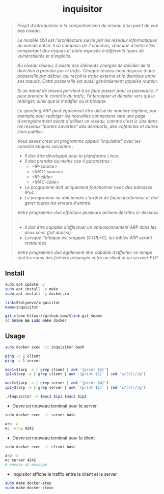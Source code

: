 # <p align="center">inquisitor</p>
> *Projet d'introduction à la compréhension du réseau d'un point de vue bas niveau.*
>
> *Le modèle OSI est l'architecture suivie par les réseaux informatiques du monde entier. Il se compose de 7 couches, chacune d'entre elles comportant des risques et étant exposée à différents types de vulnérabilités et d'exploits.*
>
> *Au niveau réseau, il existe des éléments chargés de décider de la direction à prendre par le trafic. Chaque réseau local dispose d'une passerelle par défaut, qui reçoit le trafic externe et le distribue entre ses nœuds. Cette passerelle est aussi généralement appelée routeur.*
>
> *Si un nœud de réseau parvient à se faire passer pour la passerelle, il peut prendre le contrôle du trafic, l'intercepter et décider vers qui le rediriger, ainsi que le modifier ou le bloquer.*
>
>*Le spoofing ARP peut également être utilisé de manière légitime, par exemple pour rediriger les nouvelles connexions vers une page d'enregistrement avant d'utiliser un réseau, comme c'est le cas dans les réseaux "portes ouvertes" des aéroports, des cafétérias et autres lieux publics.*
>
> *Vous devez créer un programme appelé "inquisitor" avec les caractéristiques suivantes :*
> * *Il doit être développé pour la plateforme Linux.*
> * *Il doit prendre au moins ces 4 paramètres :*
>   - *\<IP-source>*
>   - *\<MAC-source>*
>   - *\<IP-cible>*
>   - *\<MAC-cible>*
> * *Le programme doit uniquement fonctionner avec des adresses IPv4.*
> * *Le programme ne doit jamais s'arrêter de façon inattendue et doit gérer toutes les erreurs d'entrée.*
>
> *Votre programme doit effectuer plusieurs actions décrites ci-dessous :*
> * *Il doit être capable d'effectuer un empoisonnement ARP dans les deux sens (full duplex).*
> * *Lorsque l'attaque est stoppée (CTRL+C), les tables ARP seront restaurées.*
>
> *Votre programme doit également être capable d'afficher en temps réel les noms des fichiers échangés entre un client et un serveur FTP.*

## Install
```bash
sudo apt update -y
sudo apt install -y make
sudo apt install -y docker.io
```
```bash
link=Skalyaeve/inquisitor
name=inquisitor

git clone https://github.com/$link.git $name
cd $name && sudo make docker
```

## Usage
```bash
sudo docker exec -it inquisitor bash
```
```bash
ping -c 1 client
ping -c 1 server

mac1=$(arp -a | grep client | awk '{print $4}')
ip1=$(arp -a | grep client | awk '{print $2}' | sed 's/[()]//g')

mac2=$(arp -a | grep server | awk '{print $4}')
ip2=$(arp -a | grep server | awk '{print $2}' | sed 's/[()]//g')

./Inquisitor -v $mac1 $ip1 $mac2 $ip2
```
- Ouvre un nouveau terminal pour le server
```bash
sudo docker exec -it server bash
```
```bash
arp -a
nc -vlnp 4242
```
- Ouvre un nouveau terminal pour le client
```sh
sudo docker exec -it client bash
```
```sh
arp -a
nc server 4242
# envoie un message
```
- Inquisitor affiche le traffic entre le client et le server

```bash
sudo make docker-stop
sudo make docker-clean
```

